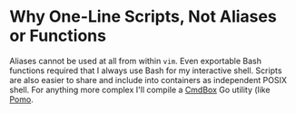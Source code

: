 # Why One-Line Scripts, Not Aliases or Functions

Aliases cannot be used at all from within `vim`. Even exportable Bash
functions required that I always use Bash for my interactive shell.
Scripts are also easier to share and include into containers as
independent POSIX shell. For anything more complex I'll compile a
[CmdBox](https://github.com/rwxrob/cmdbox) Go utility (like
[Pomo](https://github.com/rwxrob/cmdbox-pomo).

